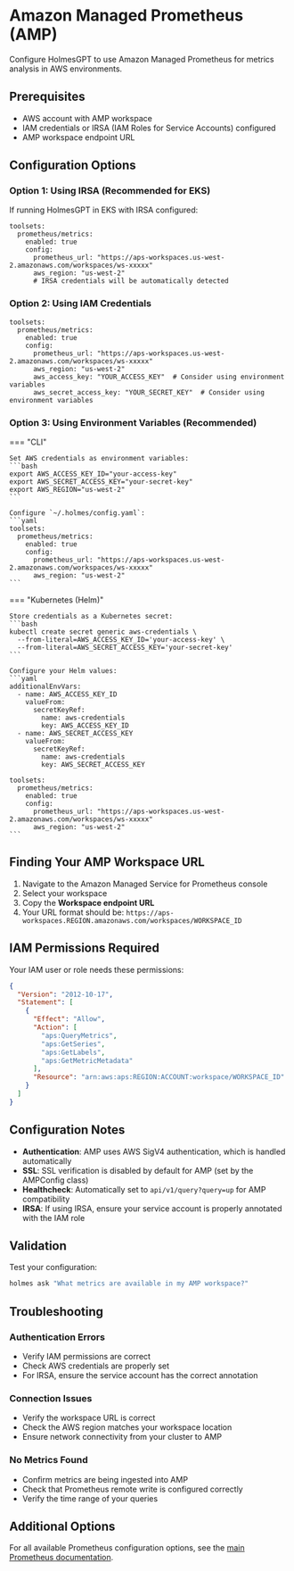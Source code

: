 # Amazon Managed Prometheus (AMP)

Configure HolmesGPT to use Amazon Managed Prometheus for metrics analysis in AWS environments.

## Prerequisites

- AWS account with AMP workspace
- IAM credentials or IRSA (IAM Roles for Service Accounts) configured
- AMP workspace endpoint URL

## Configuration Options

### Option 1: Using IRSA (Recommended for EKS)

If running HolmesGPT in EKS with IRSA configured:

```yaml-toolset-config
toolsets:
  prometheus/metrics:
    enabled: true
    config:
      prometheus_url: "https://aps-workspaces.us-west-2.amazonaws.com/workspaces/ws-xxxxx"
      aws_region: "us-west-2"
      # IRSA credentials will be automatically detected
```

### Option 2: Using IAM Credentials

```yaml-toolset-config
toolsets:
  prometheus/metrics:
    enabled: true
    config:
      prometheus_url: "https://aps-workspaces.us-west-2.amazonaws.com/workspaces/ws-xxxxx"
      aws_region: "us-west-2"
      aws_access_key: "YOUR_ACCESS_KEY"  # Consider using environment variables
      aws_secret_access_key: "YOUR_SECRET_KEY"  # Consider using environment variables
```

### Option 3: Using Environment Variables (Recommended)

=== "CLI"

    Set AWS credentials as environment variables:
    ```bash
    export AWS_ACCESS_KEY_ID="your-access-key"
    export AWS_SECRET_ACCESS_KEY="your-secret-key"
    export AWS_REGION="us-west-2"
    ```

    Configure `~/.holmes/config.yaml`:
    ```yaml
    toolsets:
      prometheus/metrics:
        enabled: true
        config:
          prometheus_url: "https://aps-workspaces.us-west-2.amazonaws.com/workspaces/ws-xxxxx"
          aws_region: "us-west-2"
    ```

=== "Kubernetes (Helm)"

    Store credentials as a Kubernetes secret:
    ```bash
    kubectl create secret generic aws-credentials \
      --from-literal=AWS_ACCESS_KEY_ID='your-access-key' \
      --from-literal=AWS_SECRET_ACCESS_KEY='your-secret-key'
    ```

    Configure your Helm values:
    ```yaml
    additionalEnvVars:
      - name: AWS_ACCESS_KEY_ID
        valueFrom:
          secretKeyRef:
            name: aws-credentials
            key: AWS_ACCESS_KEY_ID
      - name: AWS_SECRET_ACCESS_KEY
        valueFrom:
          secretKeyRef:
            name: aws-credentials
            key: AWS_SECRET_ACCESS_KEY

    toolsets:
      prometheus/metrics:
        enabled: true
        config:
          prometheus_url: "https://aps-workspaces.us-west-2.amazonaws.com/workspaces/ws-xxxxx"
          aws_region: "us-west-2"
    ```

## Finding Your AMP Workspace URL

1. Navigate to the Amazon Managed Service for Prometheus console
2. Select your workspace
3. Copy the **Workspace endpoint URL**
4. Your URL format should be: `https://aps-workspaces.REGION.amazonaws.com/workspaces/WORKSPACE_ID`

## IAM Permissions Required

Your IAM user or role needs these permissions:

```json
{
  "Version": "2012-10-17",
  "Statement": [
    {
      "Effect": "Allow",
      "Action": [
        "aps:QueryMetrics",
        "aps:GetSeries",
        "aps:GetLabels",
        "aps:GetMetricMetadata"
      ],
      "Resource": "arn:aws:aps:REGION:ACCOUNT:workspace/WORKSPACE_ID"
    }
  ]
}
```

## Configuration Notes

- **Authentication**: AMP uses AWS SigV4 authentication, which is handled automatically
- **SSL**: SSL verification is disabled by default for AMP (set by the AMPConfig class)
- **Healthcheck**: Automatically set to `api/v1/query?query=up` for AMP compatibility
- **IRSA**: If using IRSA, ensure your service account is properly annotated with the IAM role

## Validation

Test your configuration:

```bash
holmes ask "What metrics are available in my AMP workspace?"
```

## Troubleshooting

### Authentication Errors
- Verify IAM permissions are correct
- Check AWS credentials are properly set
- For IRSA, ensure the service account has the correct annotation

### Connection Issues
- Verify the workspace URL is correct
- Check the AWS region matches your workspace location
- Ensure network connectivity from your cluster to AMP

### No Metrics Found
- Confirm metrics are being ingested into AMP
- Check that Prometheus remote write is configured correctly
- Verify the time range of your queries

## Additional Options

For all available Prometheus configuration options, see the [main Prometheus documentation](../prometheus.md#advanced-configuration).
